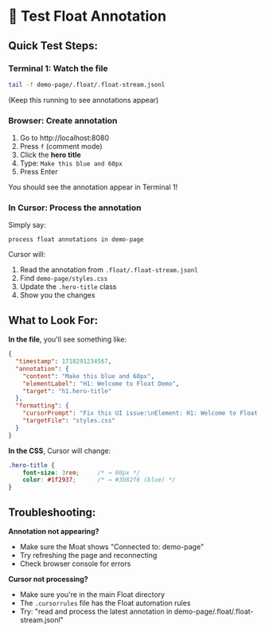 # 🎯 Test Float Annotation

## Quick Test Steps:

### Terminal 1: Watch the file
```bash
tail -f demo-page/.float/.float-stream.jsonl
```
(Keep this running to see annotations appear)

### Browser: Create annotation
1. Go to http://localhost:8080
2. Press `f` (comment mode)
3. Click the **hero title**
4. Type: `Make this blue and 60px`
5. Press Enter

You should see the annotation appear in Terminal 1!

### In Cursor: Process the annotation
Simply say:
```
process float annotations in demo-page
```

Cursor will:
1. Read the annotation from `.float/.float-stream.jsonl`
2. Find `demo-page/styles.css`
3. Update the `.hero-title` class
4. Show you the changes

## What to Look For:

**In the file**, you'll see something like:
```json
{
  "timestamp": 1718291234567,
  "annotation": {
    "content": "Make this blue and 60px",
    "elementLabel": "H1: Welcome to Float Demo",
    "target": "h1.hero-title"
  },
  "formatting": {
    "cursorPrompt": "Fix this UI issue:\nElement: H1: Welcome to Float Demo\nIssue: Make this blue and 60px",
    "targetFile": "styles.css"
  }
}
```

**In the CSS**, Cursor will change:
```css
.hero-title {
    font-size: 3rem;     /* → 60px */
    color: #1f2937;      /* → #3b82f6 (blue) */
}
```

## Troubleshooting:

**Annotation not appearing?**
- Make sure the Moat shows "Connected to: demo-page"
- Try refreshing the page and reconnecting
- Check browser console for errors

**Cursor not processing?**
- Make sure you're in the main Float directory
- The `.cursorrules` file has the Float automation rules
- Try: "read and process the latest annotation in demo-page/.float/.float-stream.jsonl" 